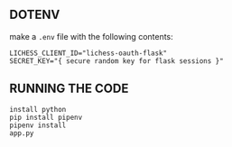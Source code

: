 DOTENV
----------------------
make a `.env` file with the following contents:

```
LICHESS_CLIENT_ID="lichess-oauth-flask"
SECRET_KEY="{ secure random key for flask sessions }"
```
RUNNING THE CODE
----------------------
```
install python
pip install pipenv
pipenv install
app.py
```